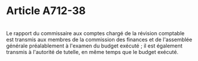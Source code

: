 # Article A712-38

<p><br/>Le rapport du commissaire aux comptes chargé de la révision comptable est transmis aux membres de la commission des finances et de l'assemblée générale préalablement à l'examen du budget exécuté ; il est également transmis à l'autorité de tutelle, en même temps que le budget exécuté.</p>